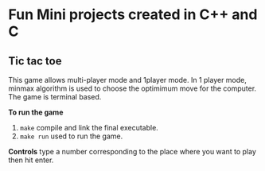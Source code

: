# Fun Mini projects created in C++ and C
## Tic tac toe
This game allows multi-player mode and 1player mode. 
In 1 player mode, minmax algorithm is used to choose the optimimum move for the computer.
The game is terminal based.

**To run the game**
1. ```make``` compile and link the final executable.
2. ```make run``` used to run the game.

**Controls**
type a number corresponding to the place where you want to play then hit enter.

